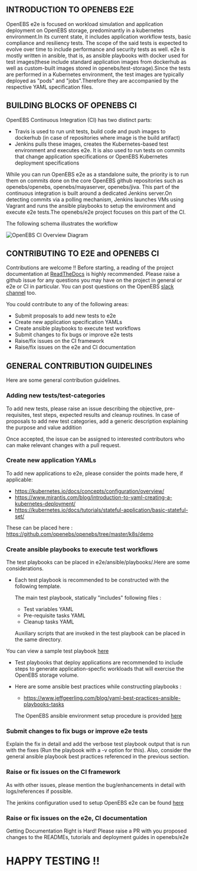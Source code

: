 ## INTRODUCTION TO OPENEBS E2E

OpenEBS e2e is focused on workload simulation and application deployment on OpenEBS storage, predominantly in a 
kubernetes environment.In its current state, it includes application workflow tests, basic compliance and resiliency tests. 
The scope of the said tests is expected to evolve over time to include performance and security tests as well. 
e2e is mostly written in ansible, that is, as ansible playbooks with docker used for test images(these include standard 
application images from dockerhub as well as custom-built images stored in openebs/test-storage).Since the tests are performed 
in a Kubernetes environment, the test images are typically deployed as "pods" and "jobs".Therefore they are accompanied by the 
respective YAML specification files.

## BUILDING BLOCKS OF OPENEBS CI

OpenEBS Continuous Integration (CI) has two distinct parts:

- Travis is used to run unit tests, build code and push images to dockerhub (in case of repositories where image is the build artifact)
- Jenkins pulls these images, creates the Kubernetes-based test environment and executes e2e. It is also used to run tests on commits that change application specifications or OpenEBS Kubernetes deployment specifications

While you can run OpenEBS e2e as a standalone suite, the priority is to run them on commits done on the core OpenEBS github
repositories such as openebs/openebs, openebs/mayaserver, openebs/jiva. This part of the continuous integration is built around a dedicated Jenkins server.On detecting commits via a polling mechanism, Jenkins launches VMs using Vagrant and runs the ansible playbooks to setup the environment and execute e2e tests.The openebs/e2e project focuses on this part of the CI.

The following schema illustrates the workflow

![OpenEBS CI Overview Diagram](https://github.com/ksatchit/openebs/blob/master/documentation/source/_static/OpenEBS_CI_Workflow.png)

## CONTRIBUTING TO E2E and OPENEBS CI 

Contributions are welcome !!  Before starting, a reading of the project documentation at [ReadTheDocs](http://openebs.readthedocs.io/en/latest/ ) is highly recommended. Please raise a github issue for any questions you may have on the project in general or e2e or CI in particular.
You can post questions on the OpenEBS [slack channel](http://slack.openebs.io/) too.

You could contribute to any of the following areas: 

- Submit proposals to add new tests to e2e
- Create new application specification YAMLs 
- Create ansible playbooks to execute test workflows
- Submit changes to fix bugs or improve e2e tests 
- Raise/fix issues on the CI framework 
- Raise/fix issues on the e2e and CI documentation

## GENERAL CONTRIBUTION GUIDELINES

Here are some general contribution guidelines. 

### Adding new tests/test-categories

To add new tests, please raise an issue describing the objective, pre-requisites, test steps, expected results and cleanup routines.
In case of proposals to add new test categories, add a generic description explaining the purpose and value addition

Once accepted, the issue can be assigned to interested contributors who can make relevant changes with a pull request. 

### Create new application YAMLs

To add new applications to e2e, please consider the points made here, if applicable: 

- https://kubernetes.io/docs/concepts/configuration/overview/
- https://www.mirantis.com/blog/introduction-to-yaml-creating-a-kubernetes-deployment/
- https://kubernetes.io/docs/tutorials/stateful-application/basic-stateful-set/

These can be placed here : https://github.com/openebs/openebs/tree/master/k8s/demo

### Create ansible playbooks to execute test workflows

The test playbooks can be placed in e2e/ansible/playbooks/<test-category>.Here are some considerations. 

- Each test playbook is recommended to be constructed with the following template.

  The main test playbook, statically "includes" following files :

  - Test variables YAML
  - Pre-requisite tasks YAML
  - Cleanup tasks YAML
  
  Auxiliary scripts that are invoked in the test playbook can be placed in the same directory. 

 You can view a sample test playbook [here](https://github.com/openebs/openebs/tree/master/e2e/ansible/playbooks/hyperconverged/test-k8s-percona-mysql-pod)

- Test playbooks that deploy applications are recommended to include steps to generate application-specfic workloads that
  will exercise the OpenEBS storage volume. 
  
- Here are some ansible best practices while constructing playbooks : 
 
  - https://www.jeffgeerling.com/blog/yaml-best-practices-ansible-playbooks-tasks 
  
  The OpenEBS ansible environment setup procedure is provided [here](https://github.com/openebs/openebs/blob/master/e2e/ansible/openebs-on-premise-deployment-guide.md)
  
### Submit changes to fix bugs or improve e2e tests 

Explain the fix in detail and add the verbose test playbook output that is run with the fixes (Run the playbook with a -v option for this). Also, consider the general ansible playbook best practices referenced in the previous section.

### Raise or fix issues on the CI framework 

As with other issues, please mention the bug/enhancements in detail with logs/references if possible.

The jenkins configuration used to setup OpenEBS e2e can be found [here](https://github.com/openebs/openebs/blob/master/e2e/jenkins/README.md)

### Raise or fix issues on the e2e, CI documentation

Getting Documentation Right is Hard! Please raise a PR with you proposed changes to the READMEs, tutorials and deployment guides in openebs/e2e

# HAPPY TESTING !!



  









